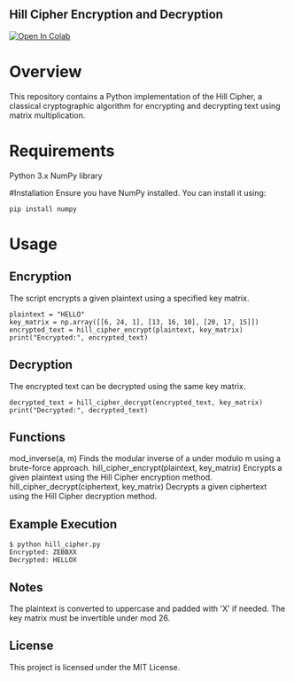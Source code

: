 ## Hill Cipher Encryption and Decryption
[![Open In Colab](https://colab.research.google.com/assets/colab-badge.svg)](https://colab.research.google.com/drive/1ePOop-W29ANubz623x-XR4niOzAPBKvF?usp=sharing)

# Overview
This repository contains a Python implementation of the Hill Cipher, a classical cryptographic algorithm for encrypting and decrypting text using matrix multiplication.

# Requirements
Python 3.x
NumPy library

#Installation
Ensure you have NumPy installed. You can install it using:
```
pip install numpy
```

# Usage
## Encryption
The script encrypts a given plaintext using a specified key matrix.
```
plaintext = "HELLO"
key_matrix = np.array([[6, 24, 1], [13, 16, 10], [20, 17, 15]])
encrypted_text = hill_cipher_encrypt(plaintext, key_matrix)
print("Encrypted:", encrypted_text)
```
## Decryption
The encrypted text can be decrypted using the same key matrix.
```
decrypted_text = hill_cipher_decrypt(encrypted_text, key_matrix)
print("Decrypted:", decrypted_text)
```
## Functions
mod_inverse(a, m)
Finds the modular inverse of a under modulo m using a brute-force approach.
hill_cipher_encrypt(plaintext, key_matrix)
Encrypts a given plaintext using the Hill Cipher encryption method.
hill_cipher_decrypt(ciphertext, key_matrix)
Decrypts a given ciphertext using the Hill Cipher decryption method.

## Example Execution
```
$ python hill_cipher.py
Encrypted: ZEBBXX
Decrypted: HELLOX
```
## Notes
The plaintext is converted to uppercase and padded with 'X' if needed.
The key matrix must be invertible under mod 26.

## License
This project is licensed under the MIT License.

